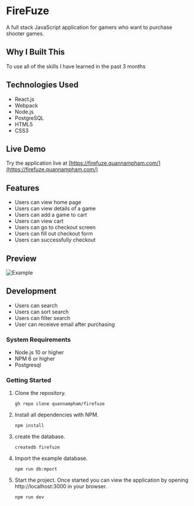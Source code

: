 # FireFuze

A full stack JavaScript application for gamers who want to purchase shooter games.

## Why I Built This

To use all of the skills I have learned in the past 3 months

## Technologies Used

- React.js
- Webpack
- Node.js
- PostgreSQL
- HTML5
- CSS3

## Live Demo

Try the application live at [https://firefuze.quannampham.com/](https://firefuze.quannampham.com/)

## Features

- Users can view home page
- Users can view details of a game
- Users can add a game to cart
- Users can view cart
- Users can go to checkout screen
- Users can fill out checkout form
- Users can successfully checkout

## Preview

![Example](assets/example.gif)

## Development
- Users can search
- Users can sort search
- Users can filter search
- User can receieve email after purchasing

### System Requirements

- Node.js 10 or higher
- NPM 6 or higher
- Postgresql

### Getting Started

1. Clone the repository.

    ```shell
    gh repo clone quannampham/firefuze
    ```

1. Install all dependencies with NPM.

    ```shell
    npm install
    ```

1. create the database.

    ```shell
    createdb firefuze
    ```

1. Import the example database.

    ```shell
    npm run db:mport
    ```

1. Start the project. Once started you can view the application by opening http://localhost:3000 in your browser.

    ```shell
    npm run dev
    ```
